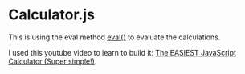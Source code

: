 # Calculator.js

This is using the eval method [eval()](https://developer.mozilla.org/en-US/docs/Web/JavaScript/Reference/Global_Objects/eval) to evaluate the calculations. 


I used this youtube video to learn to build it: [The EASIEST JavaScript Calculator (Super simple!)](https://www.youtube.com/watch?v=8IxIyI3JomE).
